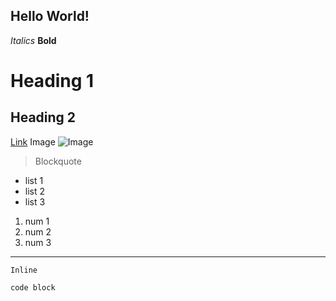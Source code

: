Hello World!
---

*Italics*
**Bold**

Heading 1
====

Heading 2
----

[Link](https://canvas.ucsd.edu/)
Image 
![Image](https://i.natgeofe.com/k/6289c775-a06c-426a-badb-8d181a55237b/raccoon-grass_2x1.jpg)

> Blockquote

* list 1
* list 2
* list 3

1. num 1
2. num 2
3. num 3

***

`Inline`

```code block```
